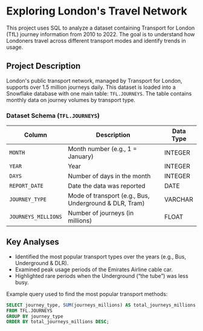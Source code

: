 # Exploring London's Travel Network

This project uses SQL to analyze a dataset containing Transport for London (TfL) journey information from 2010 to 2022. The goal is to understand how Londoners travel across different transport modes and identify trends in usage.

## Project Description

London's public transport network, managed by Transport for London, supports over 1.5 million journeys daily. This dataset is loaded into a Snowflake database with one main table: `TFL.JOURNEYS`. The table contains monthly data on journey volumes by transport type.

### Dataset Schema (`TFL.JOURNEYS`)

| Column            | Description                                             | Data Type |
|-------------------|---------------------------------------------------------|-----------|
| `MONTH`           | Month number (e.g., 1 = January)                        | INTEGER   |
| `YEAR`            | Year                                                    | INTEGER   |
| `DAYS`            | Number of days in the month                             | INTEGER   |
| `REPORT_DATE`     | Date the data was reported                              | DATE      |
| `JOURNEY_TYPE`    | Mode of transport (e.g., Bus, Underground & DLR, Tram) | VARCHAR   |
| `JOURNEYS_MILLIONS`| Number of journeys (in millions)                       | FLOAT     |

## Key Analyses

- Identified the most popular transport types over the years (e.g., Bus, Underground & DLR).  
- Examined peak usage periods of the Emirates Airline cable car.  
- Highlighted rare periods when the Underground (“the tube”) was less busy.

Example query used to find the most popular transport methods:

```sql
SELECT journey_type, SUM(journeys_millions) AS total_journeys_millions
FROM TFL.JOURNEYS
GROUP BY journey_type
ORDER BY total_journeys_millions DESC;
```
